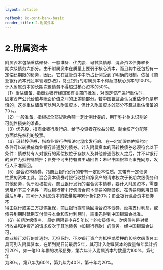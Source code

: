 ```yaml
---
layout: article

refbook: kc-cont-bank-basic
reader_title: 2.附属资本
---
```


# 2.附属资本

附属资本包括重估储备、一般准备、优先股、可转换债券、混合资本债券和长<br />
    期次级债务六部分。由于附属资本在质量上要弱于核心资本，而且其中还包括有一<br />
    定偿还期限的债务，因此，它在监管资本中所占比例受到了明确的限制。依据《商<br />
    业银行资本充足率管理办法》，商业银行的附属资本不得超过核心资本的100%，<br />
    计入附属资本的长期次级债务不得超过核心资本的50%。<br />
    （1）重估储备，指商业银行经国家有关部门批准，对固定资产进行重估时，<br />
    固定资产公允价值与账面价值之间的正差额部分。若中国银监会认为重估作价是审<br />
    慎的，这类重估储备可以列入附属资本，但计入附属资本的部分不超过重估储备的<br />
    70﹪。<br />
    （2）一般准备，指根据全部贷款余额一定比例计提的，用于弥补尚未识别的<br />
    可能性损失的准备。<br />
    （3）优先股，指商业银行发行的、给予投资者在收益分配、剩余资产分配等<br />
    方面优先权利的股票。<br />
    （4）可转换债券，指商业银行依照法定程序发行的、在一定期限内依据约定<br />
    条件可以转换成商业银行普通股的债券。计入附属资本的可转换债券必须符合以下<br />
    条件：债券持有人对银行的索偿权位于存款人及其他普通债权人之后，并不以银行<br />
    的资产为抵押或质押；债券不可由持有者主动回售：未经中国银监会事先同意，发<br />
    行人不准赎回。<br />
    （5）混合资本债券，指商业银行发行的带有一定股本性质，又带有一定债务<br />
    性质的资本工具。混合资本债券对银行收益和净资产的请求权次于长期次级债务和<br />
    其他债务，优于股权投资。商业银行发行的混合资本债券，要计入附属资本，需要<br />
    满足如下三个条件：商业银行若未行使混合资本债券的赎回权，在债券距到期日前<br />
    最后5 年，其可计入附属资本的数量每年累计折扣20%；商业银行混合资本债券不<br />
    得由银行或第三方提供担保，商业银行提前赎回混合资本债券、延期支付利息，或<br />
    债券到期时延期支付债券本金和应付利息时，需事先得到中国银监会批准。<br />
    （6）长期次级债务， 原始期限最少在5 年以上的次级债务。次级债务是对银<br />
    行收益和净资产的请求权次于其他债务（如银行存款）的债务。经中国银监会认可，<br />
    商业银行发行的普通的、无担保的、不以银行资产为抵押或质押的长期次级债务工<br />
    具可列入附属资本，在距到期日前最后5 年，其可计入附属资本的数量每年累计折<br />
    扣20%。如一笔10 年期的次级债券，第六年计入附属资本的数量为100%，第七年<br />
  为80﹪，第八年为60%，第九年为40%，第十年为20%。